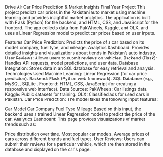 Drive AI: Car Price Prediction & Market Insights
Final Year Project
This project predicts car prices in the Pakistani auto market using machine learning and provides insightful market analytics. The application is built with Flask (Python) for the backend, and HTML, CSS, and JavaScript for the frontend. The app collects data from PakWheels, Kaggle, and OLX, and uses a Linear Regression model to predict car prices based on user inputs.

Features
Car Price Prediction: Predicts the price of a car based on its model, company, fuel type, and mileage.
Analytics Dashboard: Provides detailed insights and visualizations about trends in Pakistan’s auto industry.
User Reviews: Allows users to submit reviews on vehicles.
Backend (Flask): Handles API requests, model predictions, and user data.
Database Integration: Stores data in an SQL database for easy retrieval and analysis.
Technologies Used
Machine Learning: Linear Regression (for car price prediction).
Backend:
Flask (Python web framework).
SQL Database (e.g., MySQL, SQLite).
Frontend:
HTML, CSS, JavaScript (for creating a responsive web interface).
Data Sources:
PakWheels: Car listings data.
Kaggle: Public datasets for training.
OLX: Classified ads for used cars in Pakistan.
Car Price Prediction:
The model takes the following input features:

Car Model
Car Company
Fuel Type
Mileage
Based on this input, the backend uses a trained Linear Regression model to predict the price of the car.
Analytics Dashboard:
This page provides visualizations of market trends such as:

Price distribution over time.
Most popular car models.
Average prices of cars across different brands and fuel types.
User Reviews:
Users can submit their reviews for a particular vehicle, which are then stored in the database and displayed on the car's page.

